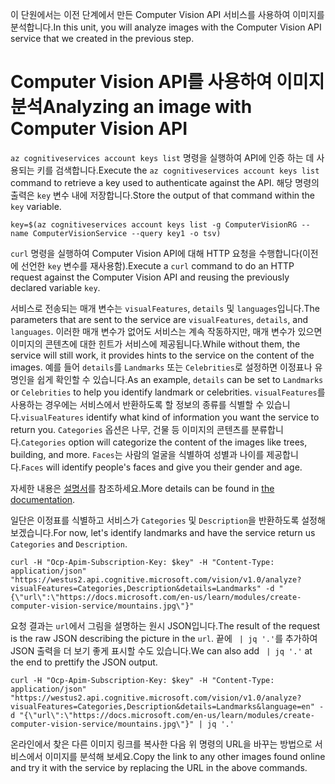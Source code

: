 <span data-ttu-id="b5715-101">이 단원에서는 이전 단계에서 만든 Computer Vision API 서비스를 사용하여 이미지를 분석합니다.</span><span class="sxs-lookup"><span data-stu-id="b5715-101">In this unit, you will analyze images with the Computer Vision API service that we created in the previous step.</span></span>

# <a name="analyzing-an-image-with-computer-vision-api"></a><span data-ttu-id="b5715-102">Computer Vision API를 사용하여 이미지 분석</span><span class="sxs-lookup"><span data-stu-id="b5715-102">Analyzing an image with Computer Vision API</span></span>

<span data-ttu-id="b5715-103">`az cognitiveservices account keys list` 명령을 실행하여 API에 인증 하는 데 사용되는 키를 검색합니다.</span><span class="sxs-lookup"><span data-stu-id="b5715-103">Execute the `az cognitiveservices account keys list` command to retrieve a key used to authenticate against the API.</span></span> <span data-ttu-id="b5715-104">해당 명령의 출력은 `key` 변수 내에 저장합니다.</span><span class="sxs-lookup"><span data-stu-id="b5715-104">Store the output of that command within the `key` variable.</span></span>

```azurecli
key=$(az cognitiveservices account keys list -g ComputerVisionRG --name ComputerVisionService --query key1 -o tsv)
```

<span data-ttu-id="b5715-105">`curl` 명령을 실행하여 Computer Vision API에 대해 HTTP 요청을 수행합니다(이전에 선언한 `key` 변수를 재사용함).</span><span class="sxs-lookup"><span data-stu-id="b5715-105">Execute a `curl` command to do an HTTP request against the Computer Vision API and reusing the previously declared variable `key`.</span></span>

<span data-ttu-id="b5715-106">서비스로 전송되는 매개 변수는 `visualFeatures`, `details` 및 `languages`입니다.</span><span class="sxs-lookup"><span data-stu-id="b5715-106">The parameters that are sent to the service are `visualFeatures`, `details`, and `languages`.</span></span> <span data-ttu-id="b5715-107">이러한 매개 변수가 없어도 서비스는 계속 작동하지만, 매개 변수가 있으면 이미지의 콘텐츠에 대한 힌트가 서비스에 제공됩니다.</span><span class="sxs-lookup"><span data-stu-id="b5715-107">While without them, the service will still work, it provides hints to the service on the content of the images.</span></span> <span data-ttu-id="b5715-108">예를 들어 `details`를 `Landmarks` 또는 `Celebrities`로 설정하면 이정표나 유명인을 쉽게 확인할 수 있습니다.</span><span class="sxs-lookup"><span data-stu-id="b5715-108">As an example, `details` can be set to `Landmarks` or `Celebrities` to help you identify landmark or celebrities.</span></span> <span data-ttu-id="b5715-109">`visualFeatures`를 사용하는 경우에는 서비스에서 반환하도록 할 정보의 종류를 식별할 수 있습니다.</span><span class="sxs-lookup"><span data-stu-id="b5715-109">`visualFeatures` identify what kind of information you want the service to return you.</span></span> <span data-ttu-id="b5715-110">`Categories` 옵션은 나무, 건물 등 이미지의 콘텐츠를 분류합니다.</span><span class="sxs-lookup"><span data-stu-id="b5715-110">`Categories` option will categorize the content of the images like trees, building, and more.</span></span> <span data-ttu-id="b5715-111">`Faces`는 사람의 얼굴을 식별하여 성별과 나이를 제공합니다.</span><span class="sxs-lookup"><span data-stu-id="b5715-111">`Faces` will identify people's faces and give you their gender and age.</span></span>

<span data-ttu-id="b5715-112">자세한 내용은 [설명서](https://westus.dev.cognitive.microsoft.com/docs/services/56f91f2d778daf23d8ec6739/operations/56f91f2e778daf14a499e1fa)를 참조하세요.</span><span class="sxs-lookup"><span data-stu-id="b5715-112">More details can be found in [the documentation](https://westus.dev.cognitive.microsoft.com/docs/services/56f91f2d778daf23d8ec6739/operations/56f91f2e778daf14a499e1fa).</span></span>

<span data-ttu-id="b5715-113">일단은 이정표를 식별하고 서비스가 `Categories` 및 `Description`을 반환하도록 설정해 보겠습니다.</span><span class="sxs-lookup"><span data-stu-id="b5715-113">For now, let's identify landmarks and have the service return us `Categories` and `Description`.</span></span>

```azurecli
curl -H "Ocp-Apim-Subscription-Key: $key" -H "Content-Type: application/json" "https://westus2.api.cognitive.microsoft.com/vision/v1.0/analyze?visualFeatures=Categories,Description&details=Landmarks" -d "{\"url\":\"https://docs.microsoft.com/en-us/learn/modules/create-computer-vision-service/mountains.jpg\"}"
```

<span data-ttu-id="b5715-114">요청 결과는 `url`에서 그림을 설명하는 원시 JSON입니다.</span><span class="sxs-lookup"><span data-stu-id="b5715-114">The result of the request is the raw JSON describing the picture in the `url`.</span></span> <span data-ttu-id="b5715-115">끝에 ` | jq '.'`를 추가하여 JSON 출력을 더 보기 좋게 표시할 수도 있습니다.</span><span class="sxs-lookup"><span data-stu-id="b5715-115">We can also add ` | jq '.'` at the end to prettify the JSON output.</span></span>

```azurecli
curl -H "Ocp-Apim-Subscription-Key: $key" -H "Content-Type: application/json" "https://westus2.api.cognitive.microsoft.com/vision/v1.0/analyze?visualFeatures=Categories,Description&details=Landmarks&language=en" -d "{\"url\":\"https://docs.microsoft.com/en-us/learn/modules/create-computer-vision-service/mountains.jpg\"}" | jq '.'
```

<span data-ttu-id="b5715-116">온라인에서 찾은 다른 이미지 링크를 복사한 다음 위 명령의 URL을 바꾸는 방법으로 서비스에서 이미지를 분석해 보세요.</span><span class="sxs-lookup"><span data-stu-id="b5715-116">Copy the link to any other images found online and try it with the service by replacing the URL in the above commands.</span></span>